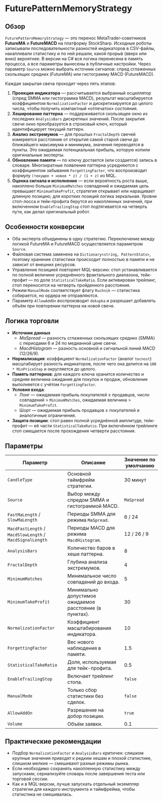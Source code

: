 # FuturePatternMemoryStrategy

## Обзор
`FuturePatternMemoryStrategy` — это перенос MetaTrader-советников **FutureMA** и **FutureMACD** на платформу StockSharp. Исходные роботы записывали последовательности разностей индикаторов в CSV-файлы, накапливали статистику и по ней решали, какой прорыв (вверх или вниз) вероятнее. В версии на C# вся логика перенесена в память процесса, а все параметры вынесены в публичные настройки. Через параметр `Source` можно выбрать источник сигналов: спред сглаженных скользящих средних (FutureMA) или гистограмму MACD (FutureMACD).

Каждая закрытая свеча проходит через пять этапов:

1. **Проекция индикатора** — рассчитывается выбранный осциллятор (спред SMMА или гистограмма MACD), результат масштабируется коэффициентом `NormalizationFactor` и дискретизируется до целого числа, чтобы получить компактный «отпечаток» состояния.
2. **Хеширование паттерна** — поддерживается скользящее окно из последних `AnalysisBars` дискретных значений. После закрытия свечи окно преобразуется в строковый ключ, который идентифицирует текущий паттерн.
3. **Анализ экстремумов** — для прошлых `FractalDepth` свечей измеряется расстояние от открытия самой старой свечи до ближайшего максимума и минимума, значения переводятся в пункты. Это ожидаемая потенциальная прибыль, которую копили оригинальные эксперты.
4. **Обновление памяти** — по ключу достается (или создается) запись в словаре. Многократные появления паттерна усредняются с коэффициентом забывания `ForgettingFactor`, что воспроизводит формулу `(текущее + новое * z) / (1 + z)` из MQL.
5. **Оценка сигнала и исполнение** — если вероятность роста выше, накоплено больше `MinimumMatches` совпадений и ожидаемая цель превышает `MinimumTakeProfit`, стратегия открывает или наращивает длинную позицию; для коротких позиций логика зеркальная. Уровни стоп-лосса и тейк-профита берутся из накопленных значений, при включенном `EnableTrailingStop` стоп подтягивается на четверть пути, как делал оригинальный робот.

## Особенности конверсии
- Оба эксперта объединены в одну стратегию. Переключение между логикой FutureMA и FutureMACD осуществляется параметром `Source`.
- Файловая система заменена на `Dictionary<string, PatternStats>`, поэтому хранение статистики происходит полностью в памяти и не зависит от внешних ресурсов.
- Управление позицией повторяет MQL-версию: стоп устанавливается по полной величине усреднённого фрактального диапазона, тейк-профит — по доле `StatisticalTakeRatio`. Если активирован трейлинг, стоп переносится на четверть пройденного расстояния.
- Режим `ManualMode` соответствует флагу `Ruchnik` — статистика собирается, но ордера не отправляются.
- Параметр `AllowAddOn` воспроизводит `dokupka` и разрешает добавлять объём при повторении паттерна на новой свече.

## Логика торговли
- **Источник данных**
  - *MaSpread* — разность сглаженных скользящих средних (SMMА) с периодами 6 и 24 по медианной цене свечи.
  - *MacdHistogram* — разность основной и сигнальной линий MACD (12/26/9).
- **Нормализация**: коэффициент `NormalizationFactor` (аналог `tocnost`) масштабирует разность индикаторов, после чего она делится на `100 * MinPriceStep` и округляется до целого.
- **Память паттернов**: для каждого ключа хранится количество и средняя величина ожидания для покупок и продаж, обновление выполняется с учётом `ForgettingFactor`.
- **Условия входа**:
  - Лонг — ожидаемая прибыль покупателей ≥ продавцов, число совпадений > `MinimumMatches`, ожидаемая величина > `MinimumTakeProfit`.
  - Шорт — ожидаемая прибыль продавцов ≥ покупателей и аналогичные ограничения.
- **Защита позиции**: стоп равен полной усреднённой амплитуде, тейк-профит — её части `StatisticalTakeRatio`. При включённом трейлинге стоп смещается после прохождения четверти расстояния.

## Параметры
| Параметр | Описание | Значение по умолчанию |
|----------|----------|------------------------|
| `CandleType` | Основной таймфрейм стратегии. | 30 минут |
| `Source` | Выбор между спредом SMMА и гистограммой MACD. | `MaSpread` |
| `FastMaLength` / `SlowMaLength` | Периоды SMMА для режима `MaSpread`. | 6 / 24 |
| `MacdFastLength` / `MacdSlowLength` / `MacdSignalLength` | Периоды MACD для режима `MacdHistogram`. | 12 / 26 / 9 |
| `AnalysisBars` | Количество баров в хеше паттерна. | 8 |
| `FractalDepth` | Глубина анализа экстремумов. | 4 |
| `MinimumMatches` | Минимальное число совпадений до входа. | 5 |
| `MinimumTakeProfit` | Минимально допустимое ожидаемое расстояние (в пунктах). | 30 |
| `NormalizationFactor` | Коэффициент масштабирования индикатора. | 10 |
| `ForgettingFactor` | Вес нового наблюдения в памяти. | 1.5 |
| `StatisticalTakeRatio` | Доля, используемая для тейк-профита. | 0.5 |
| `EnableTrailingStop` | Включает трейлинг стопа. | `false` |
| `ManualMode` | Только сбор статистики без сделок. | `false` |
| `AllowAddOn` | Разрешение на добор позиции. | `true` |
| `Volume` | Объём заявки. | 0.1 |

## Практические рекомендации
- Подбор `NormalizationFactor` и `AnalysisBars` критичен: слишком крупные значения приводят к редким хешам и плохой статистике, слишком мелкие — смешивают разные режимы рынка.
- Если необходимо сохранять накопленную статистику между запусками, сериализуйте словарь после завершения теста или торговой сессии.
- Как и в MQL-версии, лучше запускать отдельный экземпляр стратегии для каждого инструмента и таймфрейма, чтобы статистика не смешивалась.
